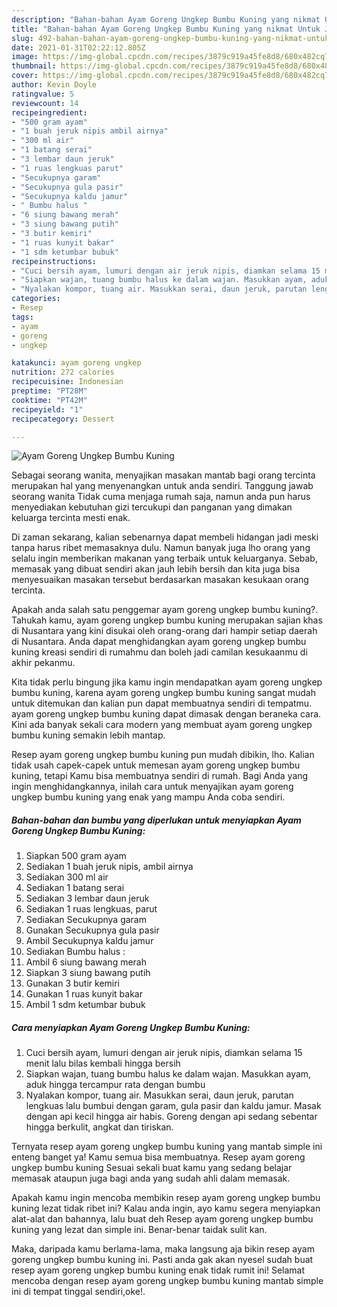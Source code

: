 ```yaml
---
description: "Bahan-bahan Ayam Goreng Ungkep Bumbu Kuning yang nikmat Untuk Jualan"
title: "Bahan-bahan Ayam Goreng Ungkep Bumbu Kuning yang nikmat Untuk Jualan"
slug: 492-bahan-bahan-ayam-goreng-ungkep-bumbu-kuning-yang-nikmat-untuk-jualan
date: 2021-01-31T02:22:12.805Z
image: https://img-global.cpcdn.com/recipes/3879c919a45fe8d8/680x482cq70/ayam-goreng-ungkep-bumbu-kuning-foto-resep-utama.jpg
thumbnail: https://img-global.cpcdn.com/recipes/3879c919a45fe8d8/680x482cq70/ayam-goreng-ungkep-bumbu-kuning-foto-resep-utama.jpg
cover: https://img-global.cpcdn.com/recipes/3879c919a45fe8d8/680x482cq70/ayam-goreng-ungkep-bumbu-kuning-foto-resep-utama.jpg
author: Kevin Doyle
ratingvalue: 5
reviewcount: 14
recipeingredient:
- "500 gram ayam"
- "1 buah jeruk nipis ambil airnya"
- "300 ml air"
- "1 batang serai"
- "3 lembar daun jeruk"
- "1 ruas lengkuas parut"
- "Secukupnya garam"
- "Secukupnya gula pasir"
- "Secukupnya kaldu jamur"
- " Bumbu halus "
- "6 siung bawang merah"
- "3 siung bawang putih"
- "3 butir kemiri"
- "1 ruas kunyit bakar"
- "1 sdm ketumbar bubuk"
recipeinstructions:
- "Cuci bersih ayam, lumuri dengan air jeruk nipis, diamkan selama 15 menit lalu bilas kembali hingga bersih"
- "Siapkan wajan, tuang bumbu halus ke dalam wajan. Masukkan ayam, aduk hingga tercampur rata dengan bumbu"
- "Nyalakan kompor, tuang air. Masukkan serai, daun jeruk, parutan lengkuas lalu bumbui dengan garam, gula pasir dan kaldu jamur. Masak dengan api kecil hingga air habis. Goreng dengan api sedang sebentar hingga berkulit, angkat dan tiriskan."
categories:
- Resep
tags:
- ayam
- goreng
- ungkep

katakunci: ayam goreng ungkep 
nutrition: 272 calories
recipecuisine: Indonesian
preptime: "PT28M"
cooktime: "PT42M"
recipeyield: "1"
recipecategory: Dessert

---
```



![Ayam Goreng Ungkep Bumbu Kuning](https://img-global.cpcdn.com/recipes/3879c919a45fe8d8/680x482cq70/ayam-goreng-ungkep-bumbu-kuning-foto-resep-utama.jpg)

Sebagai seorang wanita, menyajikan masakan mantab bagi orang tercinta merupakan hal yang menyenangkan untuk anda sendiri. Tanggung jawab seorang  wanita Tidak cuma menjaga rumah saja, namun anda pun harus menyediakan kebutuhan gizi tercukupi dan panganan yang dimakan keluarga tercinta mesti enak.

Di zaman  sekarang, kalian sebenarnya dapat membeli hidangan jadi meski tanpa harus ribet memasaknya dulu. Namun banyak juga lho orang yang selalu ingin memberikan makanan yang terbaik untuk keluarganya. Sebab, memasak yang dibuat sendiri akan jauh lebih bersih dan kita juga bisa menyesuaikan masakan tersebut berdasarkan masakan kesukaan orang tercinta. 



Apakah anda salah satu penggemar ayam goreng ungkep bumbu kuning?. Tahukah kamu, ayam goreng ungkep bumbu kuning merupakan sajian khas di Nusantara yang kini disukai oleh orang-orang dari hampir setiap daerah di Nusantara. Anda dapat menghidangkan ayam goreng ungkep bumbu kuning kreasi sendiri di rumahmu dan boleh jadi camilan kesukaanmu di akhir pekanmu.

Kita tidak perlu bingung jika kamu ingin mendapatkan ayam goreng ungkep bumbu kuning, karena ayam goreng ungkep bumbu kuning sangat mudah untuk ditemukan dan kalian pun dapat membuatnya sendiri di tempatmu. ayam goreng ungkep bumbu kuning dapat dimasak dengan beraneka cara. Kini ada banyak sekali cara modern yang membuat ayam goreng ungkep bumbu kuning semakin lebih mantap.

Resep ayam goreng ungkep bumbu kuning pun mudah dibikin, lho. Kalian tidak usah capek-capek untuk memesan ayam goreng ungkep bumbu kuning, tetapi Kamu bisa membuatnya sendiri di rumah. Bagi Anda yang ingin menghidangkannya, inilah cara untuk menyajikan ayam goreng ungkep bumbu kuning yang enak yang mampu Anda coba sendiri.

<!--inarticleads1-->

##### Bahan-bahan dan bumbu yang diperlukan untuk menyiapkan Ayam Goreng Ungkep Bumbu Kuning:

1. Siapkan 500 gram ayam
1. Sediakan 1 buah jeruk nipis, ambil airnya
1. Sediakan 300 ml air
1. Sediakan 1 batang serai
1. Sediakan 3 lembar daun jeruk
1. Sediakan 1 ruas lengkuas, parut
1. Sediakan Secukupnya garam
1. Gunakan Secukupnya gula pasir
1. Ambil Secukupnya kaldu jamur
1. Sediakan  Bumbu halus :
1. Ambil 6 siung bawang merah
1. Siapkan 3 siung bawang putih
1. Gunakan 3 butir kemiri
1. Gunakan 1 ruas kunyit bakar
1. Ambil 1 sdm ketumbar bubuk




<!--inarticleads2-->

##### Cara menyiapkan Ayam Goreng Ungkep Bumbu Kuning:

1. Cuci bersih ayam, lumuri dengan air jeruk nipis, diamkan selama 15 menit lalu bilas kembali hingga bersih
1. Siapkan wajan, tuang bumbu halus ke dalam wajan. Masukkan ayam, aduk hingga tercampur rata dengan bumbu
1. Nyalakan kompor, tuang air. Masukkan serai, daun jeruk, parutan lengkuas lalu bumbui dengan garam, gula pasir dan kaldu jamur. Masak dengan api kecil hingga air habis. Goreng dengan api sedang sebentar hingga berkulit, angkat dan tiriskan.




Ternyata resep ayam goreng ungkep bumbu kuning yang mantab simple ini enteng banget ya! Kamu semua bisa membuatnya. Resep ayam goreng ungkep bumbu kuning Sesuai sekali buat kamu yang sedang belajar memasak ataupun juga bagi anda yang sudah ahli dalam memasak.

Apakah kamu ingin mencoba membikin resep ayam goreng ungkep bumbu kuning lezat tidak ribet ini? Kalau anda ingin, ayo kamu segera menyiapkan alat-alat dan bahannya, lalu buat deh Resep ayam goreng ungkep bumbu kuning yang lezat dan simple ini. Benar-benar taidak sulit kan. 

Maka, daripada kamu berlama-lama, maka langsung aja bikin resep ayam goreng ungkep bumbu kuning ini. Pasti anda gak akan nyesel sudah buat resep ayam goreng ungkep bumbu kuning enak tidak rumit ini! Selamat mencoba dengan resep ayam goreng ungkep bumbu kuning mantab simple ini di tempat tinggal sendiri,oke!.

